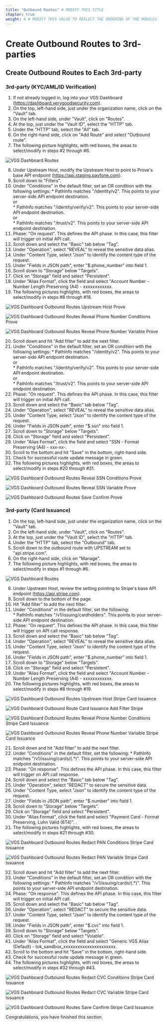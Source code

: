 ```yaml
---
title: "Outbound Routes" # MODIFY THIS TITLE
chapter: true
weight: 4 # MODIFY THIS VALUE TO REFLECT THE ORDERING OF THE MODULES
---
```


# Create Outbound Routes to 3rd-parties <!-- MODIFY THIS HEADING -->

## Create Outbound Routes to Each 3rd-party   

### 3rd-party (KYC/AML/ID Verification)

1) If not already logged in, log into your VGS Dashboard (https://dashboard.verygoodsecurity.com).
2) On the top, left-hand side, just under the organization name, click on the "Vault" tab.
3) On the left-hand side, under "Vault", click on "Routes".
4) At the top, just under the "Vault ID", select the "HTTP" tab.
5) Under the "HTTP" tab, select the "All" tab.
6) On the right-hand side, click on "Add Route" and select "Outbound route".
7) The following picture highlights, with red boxes, the areas to select/modify in steps #2 through #6.

![VGS Dashboard Routes](/images/vgs-dashboard-outbound-route.jpg)

8) Under Upstream Host, modify the Upstream Host to point to Prove's base API endpoint (https://api.staging.payfone.com).  
9) Scroll down to "Filters".
10) Under "Conditions" in the default filter, set an OR condition with the following settings:
        * PathInfo matches "/identity/v2". This points to your server-side API endpoint destination.  
	or  
        * PathInfo matches "/identity/verify/v2". This points to your server-side API endpoint destination.  
	or  
        * PathInfo matches "/trust/v2". This points to your server-side API endpoint destination.  
11) Phase: "On request". This defines the API phase. In this case, this filter will trigger on initial API call.  
12) Scroll down and select the "Basic" tab below "Tag".  
13) Under "Operation", select "REVEAL" to reveal the sensitive data alias.  
14) Under "Content Type, select "Json" to identify the content type of the request.  
15) Under "Fields in JSON path", enter "$.phone_number" into field 1.  
16) Scroll down to "Storage" below "Targets".
17) Click on "Storage" field and select "Persistent".
18) Under "Alias Format", click the field and select "Account Number - Number Length Preserving (A4) - xxxxxxxxxxxx<last four>.  
19) The following pictures highlights, with red boxes, the areas to select/modify in steps #8 through #18.

![VGS Dashboard Outbound Routes Upstream Host Prove](/images/vgs-dashboard-outbound-route-upstream-host-prove.jpg)

![VGS Dashboard Outbound Routes Reveal Phone Number Conditions Prove](/images/vgs-dashboard-outbound-route-reveal-phone-number-conditions-prove.jpg)

![VGS Dashboard Outbound Routes Reveal Phone Number Variable Prove](/images/vgs-dashboard-outbound-route-reveal-phone-number-variable-prove.jpg)

20) Scroll down and hit "Add filter" to add the next filter.  
21) Under "Conditions" in the default filter, set an OR condition with the following settings:
        * PathInfo matches "/identity/v2". This points to your server-side API endpoint destination.  
	or  
        * PathInfo matches "/identity/verify/v2". This points to your server-side API endpoint destination.  
	or  
        * PathInfo matches "/trust/v2". This points to your server-side API endpoint destination.  
22) Phase: "On request". This defines the API phase. In this case, this filter will trigger on initial API call.  
23) Scroll down and select the "Basic" tab below "Tag".  
24) Under "Operation", select "REVEAL" to reveal the sensitive data alias.  
25) Under "Content Type, select "Json" to identify the content type of the request.  
26) Under "Fields in JSON path", enter "$.ssn" into field 1.  
27) Scroll down to "Storage" below "Targets".
28) Click on "Storage" field and select "Persistent".
29) Under "Alias Format", click the field and select "SSN - Format Preserving (A4) - xxx-xx-<last four>.  
30) Scroll to the bottom and hit "Save" in the bottom, right-hand side.
31) Check for successful route update message in green. 
32) The following pictures highlights, with red boxes, the areas to select/modify in steps #20 through #31.

![VGS Dashboard Outbound Routes Reveal SSN Conditions Prove](/images/vgs-dashboard-outbound-route-reveal-ssn-conditions-prove.jpg)

![VGS Dashboard Outbound Routes Reveal SSN Variable Prove](/images/vgs-dashboard-outbound-route-reveal-ssn-variable-prove.jpg)

![VGS Dashboard Outbound Routes Save Confirm Prove](/images/vgs-dashboard-outbound-route-save-confirm-prove.jpg)  


### 3rd-party (Card Issuance)
1) On the top, left-hand side, just under the organization name, click on the "Vault" tab.
2) On the left-hand side, under "Vault", click on "Routes".
3) At the top, just under the "Vault ID", select the "HTTP" tab.
4) Under the "HTTP" tab, select the "Outbound" tab.
5) Scroll down to the outbound route with UPSTREAM set to "api.stripe.com".   
6) On the right-hand side, click on "Manage".  
7) The following picture highlights, with red boxes, the areas to select/modify in steps #1 through #6.

![VGS Dashboard Routes](/images/vgs-dashboard-outbound-route-card-issuance-stripe.jpg)

8) Under Upstream Host, review the setting pointing to Stripe's base API endpoint (https://api.stripe.com).  
9) Scroll down to the bottom of the page.  
10) Hit "Add filter" to add the next filter.  
11) Under "Conditions" in the default filter, set the following:  
        * PathInfo matches "/v1/issuing/cardholders". This points to your server-side API endpoint destination.  
12) Phase: "On request". This defines the API phase. In this case, this filter will trigger on API call response.  
13) Scroll down and select the "Basic" tab below "Tag".  
14) Under "Operation", select "REVEAL" to reveal the sensitive data alias.  
15) Under "Content Type, select "Json" to identify the content type of the request.  
16) Under "Fields in JSON path", enter "$.phone_number" into field 1.  
17) Scroll down to "Storage" below "Targets".
18) Click on "Storage" field and select "Persistent".
19) Under "Alias Format", click the field and select "Account Number - Number Length Preserving (A4) - xxxxxxxxxxxx<last four>.  
20) The following pictures highlights, with red boxes, the areas to select/modify in steps #8 through #19.

![VGS Dashboard Outbound Routes Upstream Host Stripe Card Issuance](/images/vgs-dashboard-outbound-route-upstream-host-stripe-card-issuance.jpg)

![VGS Dashboard Outbound Route Card Issuance Add Filter Stripe](/images/vgs-dashboard-outbound-route-card-issuance-add-filter-stripe.jpg)

![VGS Dashboard Outbound Routes Reveal Phone Number Conditions Stripe Card Issuance](/images/vgs-dashboard-outbound-route-reveal-phone-number-conditions-stripe-card-issuance.jpg)

![VGS Dashboard Outbound Routes Reveal Phone Number Variable Stripe Card Issuance](/images/vgs-dashboard-outbound-route-reveal-phone-number-variable-stripe-card-issuance.jpg)

21) Scroll down and hit "Add filter" to add the next filter.  
22) Under "Conditions" in the default filter, set the following:
        * PathInfo matches "/v1/issuing/cards/(.*)". This points to your server-side API endpoint destination.  
23) Phase: "On response". This defines the API phase. In this case, this filter will trigger on API call response.  
24) Scroll down and select the "Basic" tab below "Tag".  
25) Under "Operation", select "REDACT" to secure the sensitive data.  
26) Under "Content Type, select "Json" to identify the content type of the request.  
27) Under "Fields in JSON path", enter "$.number" into field 1.  
28) Scroll down to "Storage" below "Targets".
29) Click on "Storage" field and select "Persistent".
30) Under "Alias Format", click the field and select "Payment Card - Format Preserving, Luhn Valid (6T4)".  .  
31) The following pictures highlights, with red boxes, the areas to select/modify in steps #21 through #30.

![VGS Dashboard Outbound Routes Redact PAN Conditions Stripe Card Issuance](/images/vgs-dashboard-outbound-route-redact-pan-conditions-stripe-card-issuance.jpg)

![VGS Dashboard Outbound Routes Redact PAN Variable Stripe Card Issuance](/images/vgs-dashboard-outbound-route-redact-pan-variable-stripe-card-issuance.jpg)

32) Scroll down and hit "Add filter" to add the next filter.  
33) Under "Conditions" in the default filter, set an OR condition with the following settings:
        * PathInfo matches "/v1/issuing/cards/(.*)". This points to your server-side API endpoint destination.  
34) Phase: "On response". This defines the API phase. In this case, this filter will trigger on initial API call.  
35) Scroll down and select the "Basic" tab below "Tag".  
36) Under "Operation", select "REDACT" to secure the sensitive data.  
37) Under "Content Type, select "Json" to identify the content type of the request.  
38) Under "Fields in JSON path", enter "$.cvc" into field 1.  
39) Scroll down to "Storage" below "Targets".  
40) Click on "Storage" field and select "Volatile".  
41) Under "Alias Format", click the field and select "Generic VGS Alias (Default) - tok_sandbox_xxxxxxxxxxxxxxxxxxxxxx.  
42) Scroll to the bottom and hit "Save" in the bottom, right-hand side.  
43) Check for successful route update message in green.
44) The following pictures highlights, with red boxes, the areas to select/modify in steps #32 through #43.

![VGS Dashboard Outbound Routes Redact CVC Conditions Stripe Card Issuance](/images/vgs-dashboard-outbound-route-redact-cvc-conditions-stripe-card-issuance.jpg)

![VGS Dashboard Outbound Routes Redact CVC Variable Stripe Card Issuance](/images/vgs-dashboard-outbound-route-redact-cvc-variable-stripe-card-issuance.jpg)

![VGS Dashboard Outbound Routes Save Confirm Stripe Card Issuance](/images/vgs-dashboard-outbound-route-redact-save-confirm-stripe-card-issuance.jpg)


Congratulations, you have finished this section.  
